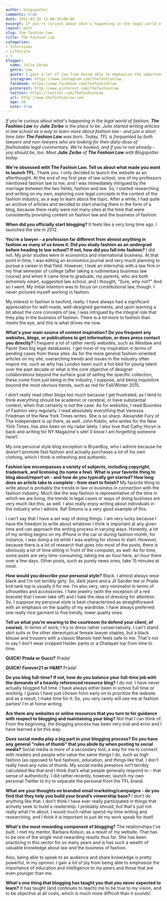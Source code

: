```yaml
---
author: blogspotter
comments: true
date: 2015-03-26 13:00:35+00:00
excerpt: If you're curious about what's happening in the legal world of fashion, <strong>The Fashion Law</strong> by <strong>Julie Zerbo</strong> is the place to be.
layout: post
slug: the-fashion-law
title: The Fashion Law
categories:
- Interviews
- Lifestyle
- t
blogger:
  name: Julie Zerbo
  genre: Law
  quote: I gain a lot of joy from being able to emphasize the importance of education and intelligence to my peers and those that are even younger than me.
  instagram: https://www.instagram.com/thefashionlaw_
  facebook: https://www.facebook.com/thefashionlaw
  pinterest: http://www.pinterest.com/thefashionlaw
  twitter: https://twitter.com/TheFashionLaw
  url: http://www.thefashionlaw.com
  age: 28
  note: true
---
```


_If you're curious about what's happening in the legal world of fashion, **The Fashion Law** by **Julie Zerbo** is the place to be. Julie started writing articles in law school as a way to learn more about fashion law - and just a short time later **The Fashion Law** was born. Today, TFL is frequented by both lawyers and non-lawyers who are looking for their daily-dose of fashionable legal commentary. We're hooked, and if you're not already - you should be, too. Meet **Julie Zerbo** of **The Fashion Law** with Blogspotter today._

**We're obsessed with The Fashion Law. Tell us about what made you want to launch TFL.** Thank you. I only decided to launch the website as an afterthought. At the end of my first year of law school, one of my professors mentioned fashion law to me, and I was immediately intrigued by the marriage between the two fields, fashion and law. So, I started researching and writing on my own, exploring core legal concepts in the context of the fashion industry, as a way to learn about the topic. After a while, I had quite an archive of articles and decided to start sharing them in the form of a blog, because there really were not many sites at the time that were consistently providing content on fashion law and the business of fashion.

**When did you officially start blogging?** It feels like a very long time ago. I launched the site in 2012.

**You're a lawyer - a profession far different from almost anything in fashion as many of us know it. Did you study fashion as an undergrad before heading to law school? If not, how did you fall into fashion?** I did not. My prior studies were in economics and international business. At that point in time, I was editing an economics journal and very much planning to pursue a career in that field. However, I took an internship with a law firm in my final semester of college (after taking a rudimentary business law course) and when it came time to graduate, my parents, who are both extremely smart, suggested law school, and I thought, "Sure, why not?" And so I went. My initial intention was to focus on constitutional law, though. I never pictured myself working in fashion.  

My interest in fashion is twofold, really. I have always had a significant appreciation for well-made, well-designed garments, and upon learning a bit about the core concepts of law, I was intrigued by the integral role that they play in the business of fashion. There is a lot more to fashion than meets the eye, and this is what drives me now.

**What's your main source of content inspiration? Do you frequent any websites, blogs, or publications to get information, or does press contact you directly?** I frequent a lot of rather nerdy websites, such as Westlaw and Pacer (two big legal databases). I get most of my inspiration in terms of pending cases from these sites. As for the more general fashion-oriented articles on my site, overarching trends and issues in the industry often inspire me, such as why has London been such a hot bed for young talent over the past decade or what is the core objective of designer collaborations beyond the surface goal of selling the specific collection, these come from just being in the industry, I suppose, and being inquisitive beyond the most obvious trends, such as red for Fall/Winter 2015.   

I don’t really read other blogs too much because I get frustrated, as I tend to think everything should be academic or cerebral, or have substantial context, when that certainly is not the case. As for websites, I read Business of Fashion very regularly. I read absolutely everything that Vanessa Friedman of the New York Times writes. She is so sharp. Alexander Fury of The Independent is up there, as well. John Koblin, who writes for the New York Times, has also been on my radar lately. I also love that Cathy Horyn is back and writing for NY Magazine's site! (I know I am forgetting someone here!)  

My one personal style blog exception is BryanBoy, who I admire because he doesn’t promote fast fashion and actually purchases a lot of his own clothing, which I think is refreshing and authentic.

**Fashion law encompasses a variety of subjects, including copyright, trademark, and licensing (to name a few). What is your favorite thing to blog about/report on - and how do you typically get started? How long does an article take to complete - from start to finish?** My favorite thing to write about is probably the trends in law or business in connection with the fashion industry. Much like the way fashion is representative of the time in which we are living, the trends in legal cases or ways of doing business are very much like this, as well. I also really enjoy writing about individuals in the industry who I admire. Raf Simons is a very good example of this.   

I can't say that I have a set way of doing things. I am very lucky because I have the freedom to write about whatever I think is important at any given time and can approach the writing process in varying ways. Honestly, a lot of my writing begins on my iPhone in the car or during fashion month, for instance, I was doing a lot while I was waiting for shows to start. However, because there is a lot of research that goes into most of the posts, there is obviously a lot of time sitting in front of the computer, as well. As for time, some posts are very time-consuming, taking me an hour here, an hour there over a few days. Other posts, such as purely news ones, take 15 minutes at most.

**How would you describe your personal style?** Black. I almost always wear black and I’m not terribly girly. So, dark jeans and a Jil Sander tee or Prada knit tank top is usually it for me. I’m also very, very minimalist in terms of silhouettes and accessories. I hate jewelry (with the exception of a red bracelet that I never take off) and I hate the idea of dressing for attention. So, I suppose my personal style is best characterized as straightforward with an emphasis on the quality of my wardrobe. I have always preferred one really nice garment to five trendy, lower quality ones.

**Tell us what you’re wearing to the courtroom (to defend your client, of course).** In terms of work, I try to dress rather conservatively. I can't stand skirt suits or the other stereotypical female lawyer staples, but a black blouse and trousers with a classic Manolo heel feels safe to me. That's not to say I don't wear cropped Haider pants or a Chalayan top from time to time.

**QUICK! Prada or Gucci?** Prada!

**QUICK! Forever21 or H&M?** Prada!

**Do you blog full-time? If not, how do you balance your full-time job with the demands of a heavily referenced resource blog?** I do not. I have never actually blogged full time. I have always either been in school full time or working. I guess I have just chosen from early on to prioritize the website and as a result, I make time for it. So, you very rarely will see me at fashion parties! I'm at home writing.

**Are there any websites or online resources that you turn to for guidance with respect to blogging and maintaining your blog?** Not that I can think of. From the beginning, the blogging process has been very trial and error and I have learned a lot this way.

**Does social media play a big part in your blogging process? Do you have any general "rules of thumb" that you abide by when posting to social media?** Social media is more of a secondary tool, a way for me to connect with readers and people who value the same things I do, such as high fashion (as opposed to fast fashion), education, and things like that. I don't really have any rules of thumb. My social media presence isn’t terribly calculated like that and I think that’s what people generally respond to – that sense of authenticity. I did rather recently, however, launch my own personal Twitter to try to separate the personal from the TFL brand.

**What are your thoughts on branded email marketing/campaigns - do you find that they help you build your brand’s viewership base?** I don’t do anything like that. I don’t think I have ever really participated in things that actively seek to build a readership. I probably should, but that's just not really what I'm about. I would much rather spend my time writing and researching, and I think it is important to just let my work speak for itself.

**What's the most rewarding component of blogging?** The relationships I’ve built. I met my mentor, Barbara Kolsun, as a result of my website. That has to be one of the single most rewarding results thus far. She has been practicing in this sector for so many years and is has such a wealth of valuable knowledge about law and the business of fashion.   

Also, being able to speak to an audience and share knowledge is pretty powerful, in my opinion. I gain a lot of joy from being able to emphasize the importance of education and intelligence to my peers and those that are even younger than me.

**What's one thing that blogging has taught you that you never expected to learn?** It has taught (and continues to teach) me to be true to my vision, and to be objective at all costs, which is much more difficult than it sounds!
